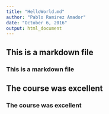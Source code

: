 ```yaml
---
title: "HelloWorld.md"
author: "Pablo Ramirez Amador"
date: "October 6, 2016"
output: html_document
---
```



## This is a markdown file

### This is a markdown file

## The course was excellent

### The course was excellent
